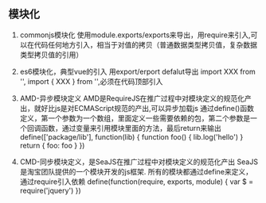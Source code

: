 ## 模块化
1. commonjs模块化 
  使用module.exports/exports来导出，用require来引入,可以在代码任何地方引入，相当于对值的拷贝（普通数据类型拷贝值，复杂数据类型拷贝值的引用）
2. es6模块化，典型vue的引入
  用export/erport defalut导出
  import XXX from '', import { XXX } from '',必须在代码顶部引入

3. AMD-异步模块定义
 AMD是RequireJS在推广过程中对模块定义的规范化产出，就好比js是对ECMAScript规范的产出,可以异步加载js
 通过define()函数定义，第一个参数为一个数组，里面定义一些需要依赖的包，第二个参数是一个回调函数，通过变量来引用模块里面的方法，最后return来输出
 define(['package/lib'], function(lib) {
   function foo() {
     lib.log('hello')
   }
   return {
     foo: foo
   }
 })



4. CMD-同步模块定义，是SeaJS在推广过程中对模块定义的规范化产出
  SeaJS是淘宝团队提供的一个模块开发的js框架.
  所有的模块都通过define来定义，通过require引入依赖
  define(function(require, exports, module) {
    var $ = require('jquery')
  })